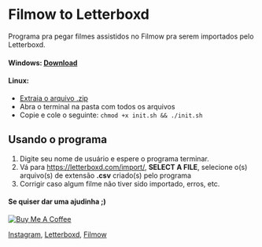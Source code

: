 # Filmow to Letterboxd

Programa pra pegar filmes assistidos no Filmow pra serem importados pelo Letterboxd.

#### Windows: [Download](https://github.com/yanari/filmow_to_letterboxd/releases/download/v2.2.4/filmow_to_letterboxd.exe)
#### Linux:
 - [Extraia o arquivo .zip](https://github.com/myanari/filmow_to_letterboxd/archive/master.zip)
 - Abra o terminal na pasta com todos os arquivos
 - Copie e cole o seguinte: `chmod +x init.sh && ./init.sh`

## Usando o programa

1. Digite seu nome de usuário e espere o programa terminar. 
2. Vá para https://letterboxd.com/import/, **SELECT A FILE**, selecione o(s) arquivo(s) de extensão **.csv** criado(s) pelo programa
3. Corrigir caso algum filme não tiver sido importado, erros, etc.


#### Se quiser dar uma ajudinha ;)
<a href="https://www.buymeacoffee.com/yanari" target="_blank"><img src="https://www.buymeacoffee.com/assets/img/custom_images/orange_img.png" alt="Buy Me A Coffee" style="height: auto !important;width: auto !important;" ></a>

[Instagram](https://www.instagram.com/rootpath/), [Letterboxd](https://letterboxd.com/r00t/), [Filmow](https://filmow.com/usuario/shadazz/)
